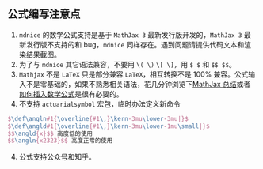 ## 公式编写注意点

1. `mdnice` 的数学公式支持是基于 `MathJax 3` 最新发行版开发的，`MathJax 3` 最新发行版不支持的和 bug，`mdnice` 同样存在。遇到问题请提供代码文本和渲染结果截图。
2. 为了与 `mdnice` 其它语法兼容，不要用 `\( \)` `\[ \]`，用 `$ $` 和 `$$ $$`。
3. `Mathjax` 不是 `LaTeX` 只是部分兼容 `LaTeX`，相互转换不是 100% 兼容。公式输入不是零基础的，如果不熟悉相关语法，花几分钟浏览下[MathJax 总结](https://www.zybuluo.com/yangfch3/note/267947)或者[如何插入数学公式](https://www.yuque.com/yuque/help/math)是很有必要的。
4. 不支持 `actuarialsymbol` 宏包，临时办法定义新命令 
```tex
$\def\angln#1{\overline{#1\,}\kern-3mu\lower-3mu|}$
$\def\angld#1{\overline{#1\,}\kern-3mu\lower-1mu\small|}$
$$\angld{x}$$ 高度低的使用
$$\angln{x2323}$$ 高度正常的使用
```
4. 公式支持公众号和知乎。
